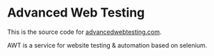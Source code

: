 # Advanced Web Testing

This is the source code for [advancedwebtesting.com](http://advancedwebtesting.com).

AWT is a service for website testing & automation based on selenium.
